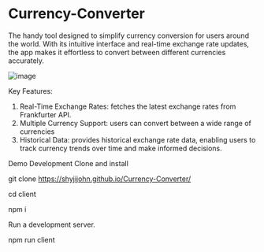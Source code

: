 ﻿# Currency-Converter
The handy tool designed to simplify currency conversion for users around the world. With its intuitive interface and real-time exchange rate updates, the app makes it effortless to convert between different currencies accurately.

![image](https://github.com/shyjijohn/Currency-Converter/assets/106770497/5f45dc62-5941-49eb-8f66-ea176b07890d)

Key Features:
1. Real-Time Exchange Rates:  fetches the latest exchange rates from Frankfurter API.
2. Multiple Currency Support: users can convert between a wide range of currencies
3. Historical Data: provides historical exchange rate data, enabling users to track currency trends over time and make informed decisions.

Demo Development
Clone and install

git clone https://shyjijohn.github.io/Currency-Converter/

cd client

npm i



Run a development server.

npm run client
